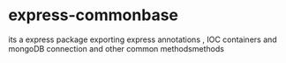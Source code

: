 # express-commonbase
its a express package exporting express annotations , IOC containers and mongoDB connection and other common methodsmethods
